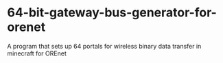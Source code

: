 # 64-bit-gateway-bus-generator-for-orenet
A program that sets up 64 portals for wireless binary data transfer in minecraft for OREnet
